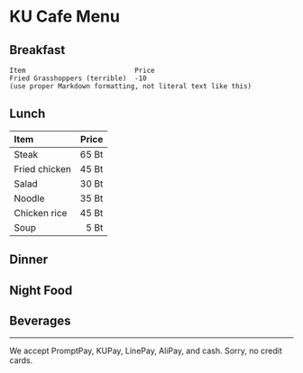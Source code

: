 # KU Cafe Menu


## Breakfast

    Item                           Price
    Fried Grasshoppers (terrible)  -10
    (use proper Markdown formatting, not literal text like this)

## Lunch 
| Item      | Price |
|:----------|-----------:|
| Steak     | 65 Bt |
| Fried chicken     | 45 Bt |
| Salad     | 30 Bt |
| Noodle     | 35 Bt |
| Chicken rice     | 45 Bt |
| Soup     | 5 Bt |


## Dinner


## Night Food


## Beverages



---

We accept PromptPay, KUPay, LinePay, AliPay, and cash. Sorry, no credit cards.
